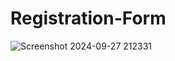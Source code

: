# Registration-Form
![Screenshot 2024-09-27 212331](https://github.com/user-attachments/assets/917bb72c-82d5-4673-8ce7-f1c65250dc91)
